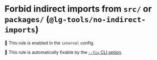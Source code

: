 # Forbid indirect imports from `src/` or `packages/` (`@lg-tools/no-indirect-imports`)

💼 This rule is enabled in the `internal` config.

🔧 This rule is automatically fixable by the [`--fix` CLI option](https://eslint.org/docs/latest/user-guide/command-line-interface#--fix).

<!-- end auto-generated rule header -->
